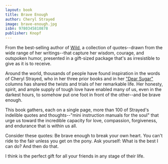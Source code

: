 ```yaml
---
layout: book
title: Brave Enough
author: Cheryl Strayed
image: brave-enough.jpg
isbn: 9780345810878
publisher: Knopf
---
```

From the best-selling author of [Wild](http://penguinrandomhouse.ca/books/200313/wild#9780307476074), a collection of quotes--drawn from the wide range of her writings--that capture her wisdom, courage, and outspoken humor, presented in a gift-sized package that's as irresistible to give as it is to receive.

Around the world, thousands of people have found inspiration in the words of Cheryl Strayed, who in her three prior books and in her ["Dear Sugar"](http://therumpus.net/sections/dear-sugar/) columns has shared the twists and trials of her remarkable life. Her honesty, spirit, and ample supply of tough love have enabled many of us, even in the darkest hours, to somehow put one foot in front of the other--and be brave enough.

This book gathers, each on a single page, more than 100 of Strayed's indelible quotes and thoughts--"mini instruction manuals for the soul" that urge us toward the incredible capacity for love, compassion, forgiveness, and endurance that is within us all.

Consider these quotes:
Be brave enough to break your own heart.
You can't ride to the fair unless you get on the pony.
Ask yourself: What is the best I can do? And then do that.

I think is the perfect gift for all your friends in any stage of their life.
